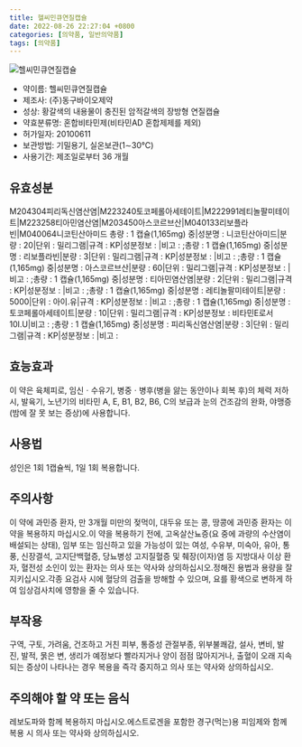 ```yaml
---
title: 헬씨민큐연질캡슐
date: 2022-08-26 22:27:04 +0800
categories: [의약품, 일반의약품]
tags: [의약품]
---
```

![헬씨민큐연질캡슐](https://nedrug.mfds.go.kr/pbp/cmn/itemImageDownload/147426502377200045)

- 약이름: 헬씨민큐연질캡슐
- 제조사: (주)동구바이오제약
- 성상: 황갈색의 내용물이 충진된 암적갈색의 장방형 연질캡슐
- 약효분류명: 혼합비타민제(비타민AD 혼합제제를 제외)
- 허가일자: 20100611
- 보관방법: 기밀용기, 실온보관(1∼30℃)
- 사용기간: 제조일로부터 36 개월
## 유효성분
M204304피리독신염산염|M223240토코페롤아세테이트|M222991레티놀팔미테이트|M223258티아민염산염|M203450아스코르브산|M040133리보플라빈|M040064니코틴산아미드
총량 : 1 캡슐(1,165mg) 중|성분명 : 니코틴산아미드|분량 : 20|단위 : 밀리그램|규격 : KP|성분정보 : |비고 : ;총량 : 1 캡슐(1,165mg) 중|성분명 : 리보플라빈|분량 : 3|단위 : 밀리그램|규격 : KP|성분정보 : |비고 : ;총량 : 1 캡슐(1,165mg) 중|성분명 : 아스코르브산|분량 : 60|단위 : 밀리그램|규격 : KP|성분정보 : |비고 : ;총량 : 1 캡슐(1,165mg) 중|성분명 : 티아민염산염|분량 : 2|단위 : 밀리그램|규격 : KP|성분정보 : |비고 : ;총량 : 1 캡슐(1,165mg) 중|성분명 : 레티놀팔미테이트|분량 : 5000|단위 : 아이.유|규격 : KP|성분정보 : |비고 : ;총량 : 1 캡슐(1,165mg) 중|성분명 : 토코페롤아세테이트|분량 : 10|단위 : 밀리그램|규격 : KP|성분정보 : 비타민E로서10I.U|비고 : ;총량 : 1 캡슐(1,165mg) 중|성분명 : 피리독신염산염|분량 : 3|단위 : 밀리그램|규격 : KP|성분정보 : |비고 :
## 효능효과
이 약은 육체피로, 임신ㆍ수유기, 병중ㆍ병후(병을 앓는 동안이나 회복 후)의 체력 저하 시, 발육기, 노년기의 비타민 A, E, B1, B2, B6, C의 보급과 눈의 건조감의 완화, 야맹증(밤에 잘 못 보는 증상)에 사용합니다.
## 사용법
성인은 1회 1캡슐씩, 1일 1회 복용합니다.
## 주의사항
이 약에 과민증 환자, 만 3개월 미만의 젖먹이, 대두유 또는 콩, 땅콩에 과민증 환자는 이 약을 복용하지 마십시오.이 약을 복용하기 전에, 고옥살산뇨증(요 중에 과량의 수산염이 배설되는 상태), 임부 또는 임신하고 있을 가능성이 있는 여성, 수유부, 미숙아, 유아, 통풍, 신장결석, 고지단백혈증, 당뇨병성 고지질혈증 및 췌장(이자)염 등 지방대사 이상 환자, 혈전성 소인이 있는 환자는 의사 또는 약사와 상의하십시오.정해진 용법과 용량을 잘 지키십시오.각종 요검사 시에 혈당의 검출을 방해할 수 있으며, 요를 황색으로 변하게 하여 임상검사치에 영향을 줄 수 있습니다.
## 부작용
구역, 구토, 가려움, 건조하고 거친 피부, 통증성 관절부종, 위부불쾌감, 설사, 변비, 발진, 발적, 묽은 변, 생리가 예정보다 빨라지거나 양이 점점 많아지거나, 출혈이 오래 지속되는 증상이 나타나는 경우 복용을 즉각 중지하고 의사 또는 약사와 상의하십시오.
## 주의해야 할 약 또는 음식
레보도파와 함께 복용하지 마십시오.에스트로겐을 포함한 경구(먹는)용 피임제와 함께 복용 시 의사 또는 약사와 상의하십시오.
